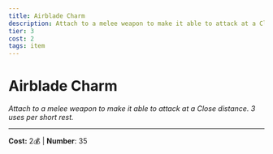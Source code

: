 ```yaml
---
title: Airblade Charm
description: Attach to a melee weapon to make it able to attack at a Close distance. 3 uses per short rest.
tier: 3
cost: 2
tags: item
---
```

# Airblade Charm

_Attach to a melee weapon to make it able to attack at a Close distance. 3 uses per short rest._

___
**Cost:** 2💰 | **Number**: 35
